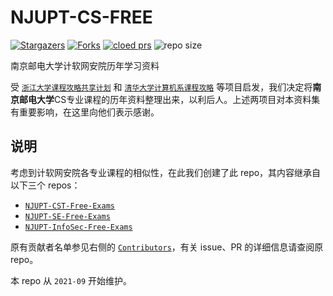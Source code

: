 # NJUPT-CS-FREE

[![Stargazers](https://img.shields.io/github/stars/NJUPTFreeExams/NJUPT-CS-FREE.svg?style=for-the-badge)](https://github.com/NJUPTFreeExams/NJUPT_InfoSec_Free_Exams/stargazers)
[![Forks](https://img.shields.io/github/forks/NJUPTFreeExams/NJUPT-CS-FREE.svg?style=for-the-badge)](https://github.com/NJUPTFreeExams/NJUPT_InfoSec_Free_Exams/network/members)
[![cloed prs](https://img.shields.io/github/issues-pr-closed-raw/NJUPTFreeExams/NJUPT-CS-FREE.svg?style=for-the-badge)](https://github.com/NJUPTFreeExams/NJUPT_InfoSec_Free_Exams/pulls)
![repo size](https://img.shields.io/github/repo-size/NJUPTFreeExams/NJUPT-CS-FREE.svg?style=for-the-badge)

南京邮电大学计软网安院历年学习资料

受 [`浙江大学课程攻略共享计划`](https://github.com/QSCTech/zju-icicles) 和 [`清华大学计算机系课程攻略`](https://github.com/PKUanonym/REKCARC-TSC-UHT) 等项目启发，我们决定将**南京邮电大学**CS专业课程的历年资料整理出来，以利后人。上述两项目对本资料集有重要影响，在这里向他们表示感谢。

## 说明

考虑到计软网安院各专业课程的相似性，在此我们创建了此 repo，其内容继承自以下三个 repos：

- [`NJUPT-CST-Free-Exams`](https://github.com/NJUPTFreeExams/NJUPT-CS-Free-Exams)
- [`NJUPT-SE-Free-Exams`](https://github.com/NJUPTFreeExams/NJUPT-SE-Free-Exams)
- [`NJUPT-InfoSec-Free-Exams`](https://github.com/NJUPTFreeExams/NJUPT-InfoSec-Free-Exams)

原有贡献者名单参见右侧的 [`Contributors`](https://github.com/NJUPTFreeExams/NJUPT-CS-FREE/graphs/contributors)，有关 issue、PR 的详细信息请查阅原 repo。

本 repo 从 `2021-09` 开始维护。
